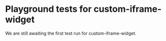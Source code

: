 # Playground tests for custom-iframe-widget
We are still awaiting the first test run for custom-iframe-widget.
